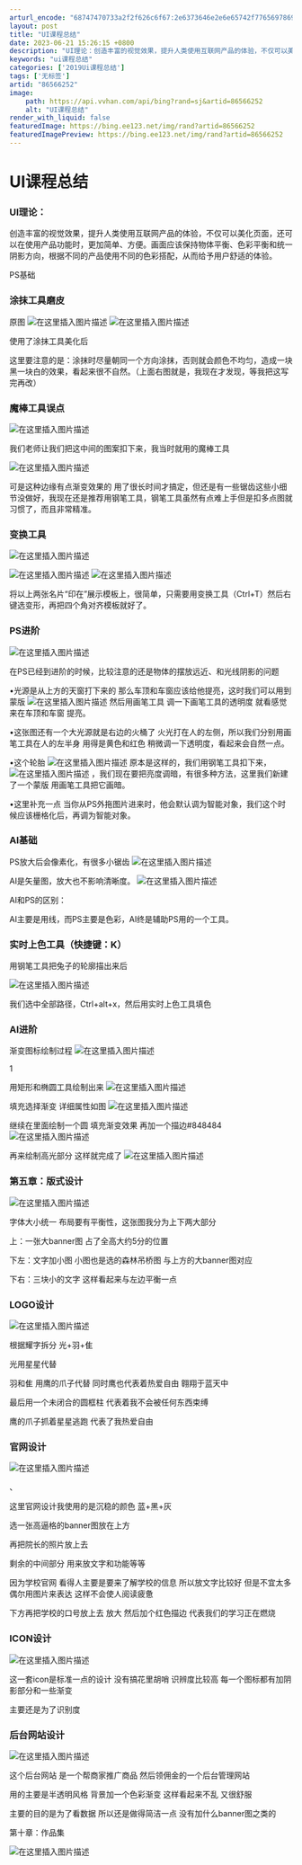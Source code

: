 ```yaml
---
arturl_encode: "68747470733a2f2f626c6f67:2e6373646e2e6e65742f77656978696e5f3434353430333433:2f61727469636c652f64657461696c732f3836353636323532"
layout: post
title: "UI课程总结"
date: 2023-06-21 15:26:15 +0800
description: "UI理论：创造丰富的视觉效果，提升人类使用互联网产品的体验，不仅可以美化页面，还可以在使用产品功能时"
keywords: "ui课程总结"
categories: ['2019Ui课程总结']
tags: ['无标签']
artid: "86566252"
image:
    path: https://api.vvhan.com/api/bing?rand=sj&artid=86566252
    alt: "UI课程总结"
render_with_liquid: false
featuredImage: https://bing.ee123.net/img/rand?artid=86566252
featuredImagePreview: https://bing.ee123.net/img/rand?artid=86566252
---
```


# UI课程总结

### UI理论：

创造丰富的视觉效果，提升人类使用互联网产品的体验，不仅可以美化页面，还可以在使用产品功能时，更加简单、方便。画面应该保持物体平衡、色彩平衡和统一阴影方向，根据不同的产品使用不同的色彩搭配，从而给予用户舒适的体验。

PS基础

### 涂抹工具磨皮

原图
![在这里插入图片描述](https://i-blog.csdnimg.cn/blog_migrate/489c1f2c186a82ea10e40379877d24b6.jpeg)
![在这里插入图片描述](https://i-blog.csdnimg.cn/blog_migrate/79c77c103c47062f273c1e4210dc844f.jpeg)
  
使用了涂抹工具美化后
  
这里要注意的是：涂抹时尽量朝同一个方向涂抹，否则就会颜色不均匀，造成一块黑一块白的效果，看起来很不自然。（上面右图就是，我现在才发现，等我把这写完再改）

### 魔棒工具误点

![在这里插入图片描述](https://i-blog.csdnimg.cn/blog_migrate/609a4a6b3da8dfd5332f860a6b3551de.jpeg)
  
我们老师让我们把这中间的图案扣下来，我当时就用的魔棒工具
  
![在这里插入图片描述](https://i-blog.csdnimg.cn/blog_migrate/a8cb20f7aa20704699751ace09b8f039.jpeg)
  
可是这种边缘有点渐变效果的 用了很长时间才搞定，但还是有一些锯齿这些小细节没做好，我现在还是推荐用钢笔工具，钢笔工具虽然有点难上手但是扣多点图就习惯了，而且非常精准。

### 变换工具

![在这里插入图片描述](https://i-blog.csdnimg.cn/blog_migrate/1a52687500a41a07df2c47cf40cd9c00.jpeg)
  
![在这里插入图片描述](https://i-blog.csdnimg.cn/blog_migrate/78cc3fb823f194dca1773db6437951f6.jpeg)
![在这里插入图片描述](https://i-blog.csdnimg.cn/blog_migrate/4d509a110f01c7cde4b612cd90f59025.jpeg)
  
将以上两张名片“印在”展示模板上，很简单，只需要用变换工具（Ctrl+T）然后右键选变形，再把四个角对齐模板就好了。

### PS进阶

![在这里插入图片描述](https://i-blog.csdnimg.cn/blog_migrate/399088fb7f40be7af87e33d2815b232f.jpeg)

在PS已经到进阶的时候，比较注意的还是物体的摆放远近、和光线阴影的问题
  
•光源是从上方的天窗打下来的 那么车顶和车窗应该给他提亮，这时我们可以用到蒙版
![在这里插入图片描述](https://i-blog.csdnimg.cn/blog_migrate/91d5f6a10fb1a6c89bf4cc24daaed044.jpeg)
然后用画笔工具 调一下画笔工具的透明度 就看感觉来在车顶和车窗 提亮。
  
•这张图还有一个大光源就是右边的火桶了 火光打在人的左侧，所以我们分别用画笔工具在人的左半身 用得是黄色和红色 稍微调一下透明度，看起来会自然一点。
  
•这个轮胎
![在这里插入图片描述](https://i-blog.csdnimg.cn/blog_migrate/dd758f194f6b132065af99928252e82f.jpeg)
原本是这样的，我们用钢笔工具扣下来，
![在这里插入图片描述](https://i-blog.csdnimg.cn/blog_migrate/92a1ff80da43c4fbe27998665263ae8e.jpeg)
，我们现在要把亮度调暗，有很多种方法，这里我们新建了一个蒙版 用画笔工具把它画暗。
  
•这里补充一点 当你从PS外拖图片进来时，他会默认调为智能对象，我们这个时候应该栅格化后，再调为智能对象。

### AI基础

PS放大后会像素化，有很多小锯齿
![在这里插入图片描述](https://i-blog.csdnimg.cn/blog_migrate/5c7b2d1bee4d7741e8fe5188c2b1f532.jpeg)
  
AI是矢量图，放大也不影响清晰度。
![在这里插入图片描述](https://i-blog.csdnimg.cn/blog_migrate/f08d68fb78ee4f746c3ac94b43bc3831.jpeg)
  
AI和PS的区别：

AI主要是用线，而PS主要是色彩，AI终是辅助PS用的一个工具。

### 实时上色工具（快捷键：K）

用钢笔工具把兔子的轮廓描出来后
  
![在这里插入图片描述](https://i-blog.csdnimg.cn/blog_migrate/a8711f9e4488bb4e0b7c9dc2db2fd0bd.jpeg)
  
我们选中全部路径，Ctrl+alt+x，然后用实时上色工具填色

### AI进阶

渐变图标绘制过程
![在这里插入图片描述](https://i-blog.csdnimg.cn/blog_migrate/1708d2e3121d9bc26e0f17bb5545d172.jpeg)

1
  
用矩形和椭圆工具绘制出来
![在这里插入图片描述](https://i-blog.csdnimg.cn/blog_migrate/898151cb171caec0bcedbaa90a3e25c8.jpeg)
  
填充选择渐变 详细属性如图
![在这里插入图片描述](https://i-blog.csdnimg.cn/blog_migrate/da0a82d29e27e13f16ef38b800660d10.jpeg)

继续在里面绘制一个圆 填充渐变效果 再加一个描边#848484
![在这里插入图片描述](https://i-blog.csdnimg.cn/blog_migrate/25989dd761fd56592259b93ce0d6dcc5.jpeg)
  
再来绘制高光部分 这样就完成了
![在这里插入图片描述](https://i-blog.csdnimg.cn/blog_migrate/48c1d687d19d5e6684a2630176a3a714.jpeg)

### 第五章：版式设计

![在这里插入图片描述](https://i-blog.csdnimg.cn/blog_migrate/7e52d168d8eecea0b3df4b60943ce146.jpeg)

字体大小统一 布局要有平衡性，这张图我分为上下两大部分
  
上：一张大banner图 占了全高大约5分的位置
  
下左：文字加小图 小图也是选的森林吊桥图 与上方的大banner图对应
  
下右：三块小的文字 这样看起来与左边平衡一点

### LOGO设计

![在这里插入图片描述](https://i-blog.csdnimg.cn/blog_migrate/c86b3634b329f518b36769e846a923a0.jpeg)
  
根据耀字拆分 光+羽+隹
  
光用星星代替
  
羽和隹 用鹰的爪子代替 同时鹰也代表着热爱自由 翱翔于蓝天中
  
最后用一个未闭合的圆框柱 代表着我不会被任何东西束缚
  
鹰的爪子抓着星星逃跑 代表了我热爱自由

### 官网设计

![在这里插入图片描述](https://i-blog.csdnimg.cn/blog_migrate/c8d3ed8b0c0fb5bbd462e7e4fde7d747.jpeg)
  
、
  
这里官网设计我使用的是沉稳的颜色 蓝+黑+灰
  
选一张高逼格的banner图放在上方
  
再把院长的照片放上去
  
剩余的中间部分 用来放文字和功能等等
  
因为学校官网 看得人主要是要来了解学校的信息 所以放文字比较好 但是不宜太多 偶尔用图片来表达 这样不会使人阅读疲惫
  
下方再把学校的口号放上去 放大 然后加个红色描边 代表我们的学习正在燃烧

### ICON设计

![在这里插入图片描述](https://i-blog.csdnimg.cn/blog_migrate/c953c04f9b8c480d491920e205ab054c.jpeg)

这一套icon是标准一点的设计 没有搞花里胡哨 识辨度比较高 每一个图标都有加阴影部分和一些渐变
  
主要还是为了识别度

### 后台网站设计

![在这里插入图片描述](https://i-blog.csdnimg.cn/blog_migrate/b6158fcc64d63420e66337ba65e4920f.jpeg)
  
这个后台网站 是一个帮商家推广商品 然后领佣金的一个后台管理网站
  
用的主要是半透明风格 背景加一个色彩渐变 这样看起来不乱 又很舒服
  
主要的目的是为了看数据 所以还是做得简洁一点 没有加什么banner图之类的
  
第十章：作品集

![在这里插入图片描述](https://i-blog.csdnimg.cn/blog_migrate/033d89e0146a9e707d1593eb0a2be290.jpeg)